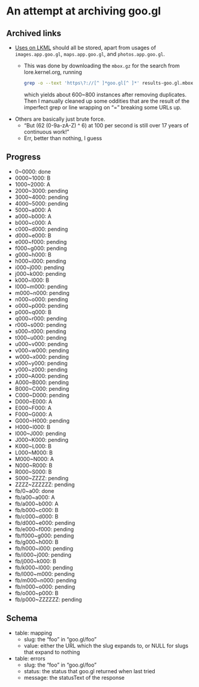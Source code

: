 # An attempt at archiving goo.gl

## Archived links

- [Uses on LKML](https://lore.kernel.org/all/?q=goo.gl%2F) should all be stored, apart from usages of `images.app.goo.gl`, `maps.app.goo.gl`, and `photos.app.goo.gl`.
  - This was done by downloading the `mbox.gz` for the search from lore.kernel.org, running
  
    ```sh
    grep -o --text 'https\?://[^ ]*goo.gl[^ ]*' results-goo.gl.mbox > instances
    ```
    
    which yields about 600~800 instances after removing duplicates. Then I manually cleaned up some oddities that are the result of the imperfect grep or line wrapping on “=” breaking some URLs up.
- Others are basically just brute force.
  - “But (62 (0-9a-zA-Z) ^ 6) at 100 per second is still over 17 years of continuous work!”
  - Err, better than nothing, I guess

## Progress

- 0~0000: done
- 0000~1000: B
- 1000~2000: A
- 2000~3000: pending
- 3000~4000: pending
- 4000~5000: pending
- 5000~a000: A
- a000~b000: A
- b000~c000: A
- c000~d000: pending
- d000~e000: B
- e000~f000: pending
- f000~g000: pending
- g000~h000: B
- h000~i000: pending
- i000~j000: pending
- j000~k000: pending
- k000~l000: B
- l000~m000: pending
- m000~n000: pending
- n000~o000: pending
- o000~p000: pending
- p000~q000: B
- q000~r000: pending
- r000~s000: pending
- s000~t000: pending
- t000~u000: pending
- u000~v000: pending
- v000~w000: pending
- w000~x000: pending
- x000~y000: pending
- y000~z000: pending
- z000~A000: pending
- A000~B000: pending
- B000~C000: pending
- C000~D000: pending
- D000~E000: A
- E000~F000: A
- F000~G000: A
- G000~H000: pending
- H000~I000: B
- I000~J000: pending
- J000~K000: pending
- K000~L000: B
- L000~M000: B
- M000~N000: A
- N000~R000: B
- R000~S000: B
- S000~ZZZZ: pending
- ZZZZ~ZZZZZZ: pending
- fb/0~a00: done
- fb/a00~a000: A
- fb/a000~b000: A
- fb/b000~c000: B
- fb/c000~d000: B
- fb/d000~e000: pending
- fb/e000~f000: pending
- fb/f000~g000: pending
- fb/g000~h000: B
- fb/h000~i000: pending
- fb/i000~j000: pending
- fb/j000~k000: B
- fb/k000~l000: pending
- fb/l000~m000: pending
- fb/m000~n000: pending
- fb/n000~o000: pending
- fb/o000~p000: B
- fb/p000~ZZZZZZ: pending

## Schema

- table: mapping
  - slug: the “foo” in “goo.gl/foo”
  - value: either the URL which the slug expands to, or NULL for slugs that expand to nothing
- table: errors
  - slug: the “foo” in “goo.gl/foo”
  - status: the status that goo.gl returned when last tried
  - message: the statusText of the response
